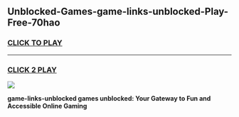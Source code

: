 
## Unblocked-Games-game-links-unblocked-Play-Free-70hao
<h3>
<a href="https://premium76.site?title=game-links-unblocked&ref=21A">CLICK TO PLAY</a></h3>
<hr>

<h3>
<a href="https://premium76.site?title=game-links-unblocked&ref=21A">CLICK 2 PLAY</a>
  
</h3>

<a href="https://premium76.site?title=game-links-unblocked&ref=21A"><img src="https://clearcache.store/games.png"></a>


**game-links-unblocked games unblocked: Your Gateway to Fun and Accessible Online Gaming**
